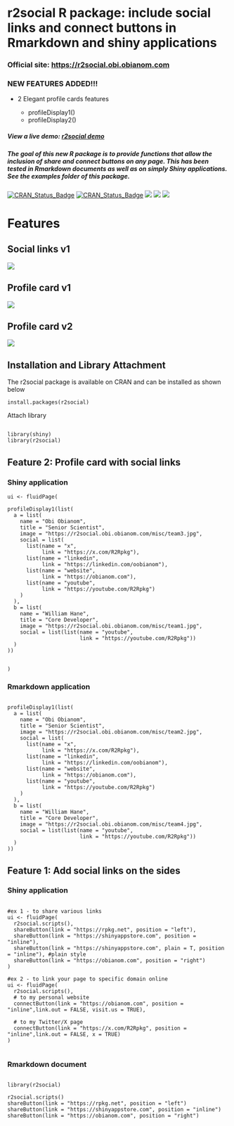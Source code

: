 # r2social R package: include social links and connect buttons in Rmarkdown and shiny applications

### Official site: https://r2social.obi.obianom.com

### NEW FEATURES ADDED!!!

 - 2 Elegant profile cards features
 
    - profileDisplay1()
    - profileDisplay2()

##### View a live demo: [r2social demo](https://rstudio-pubs-static.s3.amazonaws.com/979733_c818519050184128a6a74a27b8c84156.html)

##### The goal of this new R package is to provide functions that allow the inclusion of share and connect buttons on any page. This has been tested in Rmarkdown documents as well as on simply Shiny applications. See the examples folder of this package.

[![CRAN\_Status\_Badge](https://img.shields.io/badge/rPkgNet-published-green)](https://rpkg.net/package/r2social) [![CRAN\_Status\_Badge](https://www.r-pkg.org/badges/version/r2social)](https://cran.r-project.org/package=r2social) [![](https://cranlogs.r-pkg.org/badges/r2social)](https://cran.r-project.org/package=r2social)
[![](https://cranlogs.r-pkg.org/badges/last-week/r2social)](https://cran.r-project.org/package=r2social)
[![](https://cranlogs.r-pkg.org/badges/grand-total/r2social)](https://cran.r-project.org/package=r2social)



# Features

## Social links v1

![](https://r2social.obi.obianom.com/r2social2.gif)

## Profile card v1

![](https://r2social.obi.obianom.com/misc/feature1.gif)

## Profile card v2

![](https://r2social.obi.obianom.com/feature2.gif) 

## Installation and Library Attachment

The r2social package is available on CRAN and can be installed as shown below

`install.packages(r2social)`

Attach library 

```{r}

library(shiny)
library(r2social)

```

## Feature 2: Profile card with social links

### Shiny application

```{r}
ui <- fluidPage(

profileDisplay1(list(
  a = list(
    name = "Obi Obianom",
    title = "Senior Scientist",
    image = "https://r2social.obi.obianom.com/misc/team3.jpg",
    social = list(
      list(name = "x",
           link = "https://x.com/R2Rpkg"),
      list(name = "linkedin",
           link = "https://linkedin.com/oobianom"),
      list(name = "website",
           link = "https://obianom.com"),
      list(name = "youtube",
           link = "https://youtube.com/R2Rpkg")
    )
  ),
  b = list(
    name = "William Hane",
    title = "Core Developer",
    image = "https://r2social.obi.obianom.com/misc/team1.jpg",
    social = list(list(name = "youtube",
                       link = "https://youtube.com/R2Rpkg"))
  )
))


)

```

### Rmarkdown application

```{r}

profileDisplay1(list(
  a = list(
    name = "Obi Obianom",
    title = "Senior Scientist",
    image = "https://r2social.obi.obianom.com/misc/team2.jpg",
    social = list(
      list(name = "x",
           link = "https://x.com/R2Rpkg"),
      list(name = "linkedin",
           link = "https://linkedin.com/oobianom"),
      list(name = "website",
           link = "https://obianom.com"),
      list(name = "youtube",
           link = "https://youtube.com/R2Rpkg")
    )
  ),
  b = list(
    name = "William Hane",
    title = "Core Developer",
    image = "https://r2social.obi.obianom.com/misc/team4.jpg",
    social = list(list(name = "youtube",
                       link = "https://youtube.com/R2Rpkg"))
  )
))

```

## Feature 1: Add social links on the sides

### Shiny application

```{r}

#ex 1 - to share various links
ui <- fluidPage(
  r2social.scripts(),
  shareButton(link = "https://rpkg.net", position = "left"),
  shareButton(link = "https://shinyappstore.com", position = "inline"),
  shareButton(link = "https://shinyappstore.com", plain = T, position = "inline"), #plain style
  shareButton(link = "https://obianom.com", position = "right")
)

#ex 2 - to link your page to specific domain online
ui <- fluidPage(
  r2social.scripts(),
  # to my personal website
  connectButton(link = "https://obianom.com", position = "inline",link.out = FALSE, visit.us = TRUE),

  # to my Twitter/X page
  connectButton(link = "https://x.com/R2Rpkg", position = "inline",link.out = FALSE, x = TRUE)
)


```

### Rmarkdown document

```{r}

library(r2social)

r2social.scripts()
shareButton(link = "https://rpkg.net", position = "left")
shareButton(link = "https://shinyappstore.com", position = "inline")
shareButton(link = "https://obianom.com", position = "right")





```
